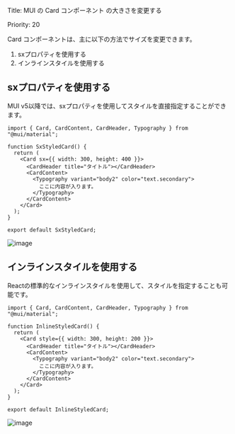 Title: MUI の Card コンポーネント の大きさを変更する

Priority: 20  

Card コンポーネントは、主に以下の方法でサイズを変更できます。  

1. sxプロパティを使用する
2. インラインスタイルを使用する

## sxプロパティを使用する  

MUI v5以降では、sxプロパティを使用してスタイルを直接指定することができます。  

```tsx
import { Card, CardContent, CardHeader, Typography } from "@mui/material";

function SxStyledCard() {
  return (
    <Card sx={{ width: 300, height: 400 }}>
      <CardHeader title="タイトル"></CardHeader>
      <CardContent>
        <Typography variant="body2" color="text.secondary">
          ここに内容が入ります。
        </Typography>
      </CardContent>
    </Card>
  );
}

export default SxStyledCard;
```
![image](https://github.com/mokelab/tech-sheets-contents/assets/37394133/f73f497e-41b4-4ae9-9477-1cd0eb68a8c2)


## インラインスタイルを使用する  

Reactの標準的なインラインスタイルを使用して、スタイルを指定することも可能です。  

```tsx
import { Card, CardContent, CardHeader, Typography } from "@mui/material";

function InlineStyledCard() {
  return (
    <Card style={{ width: 300, height: 200 }}>
      <CardHeader title="タイトル"></CardHeader>
      <CardContent>
        <Typography variant="body2" color="text.secondary">
          ここに内容が入ります。
        </Typography>
      </CardContent>
    </Card>
  );
}

export default InlineStyledCard;
```

![image](https://github.com/mokelab/tech-sheets-contents/assets/37394133/4d76ba54-673e-4dbf-abc6-cbe5febc96ad)
